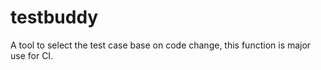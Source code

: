 testbuddy
=========

A tool to select the test case base on code change, this function is major use for CI.
